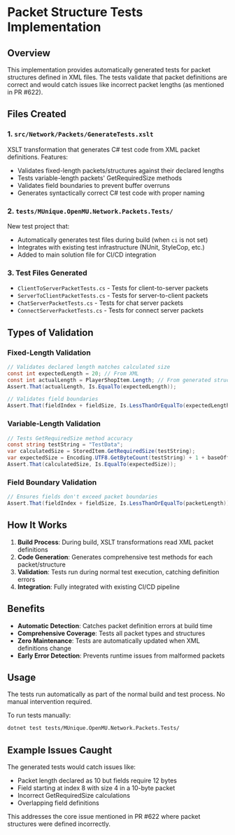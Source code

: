 # Packet Structure Tests Implementation

## Overview

This implementation provides automatically generated tests for packet structures defined in XML files. The tests validate that packet definitions are correct and would catch issues like incorrect packet lengths (as mentioned in PR #622).

## Files Created

### 1. `src/Network/Packets/GenerateTests.xslt`
XSLT transformation that generates C# test code from XML packet definitions. Features:
- Validates fixed-length packets/structures against their declared lengths
- Tests variable-length packets' GetRequiredSize methods
- Validates field boundaries to prevent buffer overruns
- Generates syntactically correct C# test code with proper naming

### 2. `tests/MUnique.OpenMU.Network.Packets.Tests/`
New test project that:
- Automatically generates test files during build (when `ci` is not set)
- Integrates with existing test infrastructure (NUnit, StyleCop, etc.)
- Added to main solution file for CI/CD integration

### 3. Test Files Generated
- `ClientToServerPacketTests.cs` - Tests for client-to-server packets
- `ServerToClientPacketTests.cs` - Tests for server-to-client packets  
- `ChatServerPacketTests.cs` - Tests for chat server packets
- `ConnectServerPacketTests.cs` - Tests for connect server packets

## Types of Validation

### Fixed-Length Validation
```csharp
// Validates declared length matches calculated size
const int expectedLength = 20; // From XML
const int actualLength = PlayerShopItem.Length; // From generated struct
Assert.That(actualLength, Is.EqualTo(expectedLength));

// Validates field boundaries
Assert.That(fieldIndex + fieldSize, Is.LessThanOrEqualTo(expectedLength));
```

### Variable-Length Validation
```csharp
// Tests GetRequiredSize method accuracy
const string testString = "TestData";
var calculatedSize = StoredItem.GetRequiredSize(testString);
var expectedSize = Encoding.UTF8.GetByteCount(testString) + 1 + baseOffset;
Assert.That(calculatedSize, Is.EqualTo(expectedSize));
```

### Field Boundary Validation
```csharp
// Ensures fields don't exceed packet boundaries
Assert.That(fieldIndex + fieldSize, Is.LessThanOrEqualTo(packetLength));
```

## How It Works

1. **Build Process**: During build, XSLT transformations read XML packet definitions
2. **Code Generation**: Generates comprehensive test methods for each packet/structure
3. **Validation**: Tests run during normal test execution, catching definition errors
4. **Integration**: Fully integrated with existing CI/CD pipeline

## Benefits

- **Automatic Detection**: Catches packet definition errors at build time
- **Comprehensive Coverage**: Tests all packet types and structures
- **Zero Maintenance**: Tests are automatically updated when XML definitions change
- **Early Error Detection**: Prevents runtime issues from malformed packets

## Usage

The tests run automatically as part of the normal build and test process. No manual intervention required.

To run tests manually:
```bash
dotnet test tests/MUnique.OpenMU.Network.Packets.Tests/
```

## Example Issues Caught

The generated tests would catch issues like:
- Packet length declared as 10 but fields require 12 bytes
- Field starting at index 8 with size 4 in a 10-byte packet
- Incorrect GetRequiredSize calculations
- Overlapping field definitions

This addresses the core issue mentioned in PR #622 where packet structures were defined incorrectly.